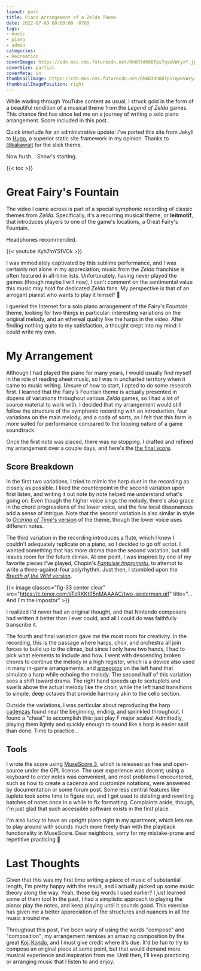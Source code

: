```yaml
---
layout: post
title: Piano Arrangement of a Zelda Theme
date: 2022-07-09 00:00:00 -0700
tags:
- music
- piano
- admin
categories:
- Recreation
coverImage: https://cdn.mos.cms.futurecdn.net/Rk6R3dh88Tps7qvwVWryxY.jpg
coverSize: partial
coverMeta: in
thumbnailImage: https://cdn.mos.cms.futurecdn.net/Rk6R3dh88Tps7qvwVWryxY.jpg
thumbnailImagePosition: right
---
```


While wading through YouTube content as usual, I struck gold in the form of a beautiful rendition of a musical theme from the *Legend of Zelda* games. This chance find has since led me on a journey of writing a solo piano arrangement. Score included in this post.

<!--more-->

Quick interlude for an administrative update: I've ported this site from Jekyll to [Hugo](https://gohugo.io/), a superior static site framework in my opinion. Thanks to [@kakawait](https://github.com/kakawait/hugo-tranquilpeak-theme) for the slick theme.

Now hush... Show's starting.

{{< toc >}}

# Great Fairy's Fountain

The video I came across is part of a special symphonic recording of classic themes from *Zelda*. Specifically, it's a recurring musical theme, or **leitmotif**, that introduces players to one of the game's locations, a Great Fairy's Fountain.

Headphones recommended.

{{< youtube Kyh7mYSfVOk >}}

I was immediately captivated by this sublime performance, and I was certainly not alone in my appreciation; music from the *Zelda* franchise is often featured in all-time lists. Unfortunately, having never played the games (though maybe I will now), I can't comment on the sentimental value this music may hold for dedicated *Zelda* fans. My perspective is that of an arrogant pianist who wants to play it himself 😤

I queried the Internet for a solo piano arrangement of the Fairy's Fountain theme, looking for two things in particular: interesting variations on the original melody, and an ethereal quality like the harps in the video. After finding nothing quite to my satisfaction, a thought crept into my mind: I could write my own.

# My Arrangement

Although I had played the piano for many years, I would usually find myself in the role of reading sheet music, so I was in uncharted territory when it came to music writing. Unsure of how to start, I opted to do some research first. I learned that the Fairy's Fountain theme is actually presented in dozens of variations throughout various *Zelda* games, so I had a lot of source material to work with. I decided that my arrangement would still follow the structure of the symphonic recording with an introduction, four variations on the main melody, and a coda of sorts, as I felt that this form is more suited for performance compared to the looping nature of a game soundtrack.

Once the first note was placed, there was no stopping. I drafted and refined my arrangement over a couple days, and here's the [the final score](https://drive.google.com/file/d/1Ccd-xBVs_ZjjGalNOtO6XzlsUbpBk7CY/view?usp=sharing).

## Score Breakdown

In the first two variations, I tried to mimic the harp duet in the recording as closely as possible. I liked the counterpoint in the second variation upon first listen, and writing it out note by note helped me understand what's going on. Even though the higher voice sings the melody, there's also grace in the chord progressions of the lower voice, and the few local dissonances add a sense of intrigue. Note that the second variation is also similar in style to [*Ocarina of Time*'s version](https://youtu.be/id0kbyKCG8c?t=4) of the theme, though the lower voice uses different notes.

The third variation in the recording introduces a flute, which I knew I couldn't adequately replicate on a piano, so I decided to go off script. I wanted something that has more drama than the second variation, but still leaves room for the future climax. At one point, I was inspired by one of my favorite pieces I've played, Chopin's [*Fantaisie Impromptu*](https://youtu.be/tvm2ZsRv3C8?t=30), to attempt to write a three-against-four polyrhythm. Just then, I stumbled upon the [*Breath of the Wild* version](https://youtu.be/vQf36-oa6p0).

{{< image classes="fig-33 center clear" src="https://c.tenor.com/sTzRKKt05nMAAAAC/two-spiderman.gif" title="... And I'm the impostor" >}}

I realized I'd never had an original thought, and that Nintendo composers had written it better than I ever could, and all I could do was faithfully transcribe it.

The fourth and final variation gave me the most room for creativity. In the recording, this is the passage where harps, choir, and orchestra all join forces to build up to the climax, but since I only have two hands, I had to pick what elements to include and how. I went with descending broken chords to continue the melody in a high register, which is a device also used in many in-game arrangements, and [arpeggios](https://en.wikipedia.org/wiki/Arpeggio) on the left hand that simulate a harp while echoing the melody. The second half of this variation sees a shift toward drama. The right hand speeds up to sextuplets and swells above the actual melody like the choir, while the left hand transitions to simple, deep octaves that provide harmony akin to the cello section.

Outside the variations, I was particular about reproducing the harp [cadenzas](https://en.wikipedia.org/wiki/Cadenza) found near the beginning, ending, and sprinkled throughout. I found a "cheat" to accomplish this: just play F major scales! Admittedly, playing them lightly and quickly enough to sound like a harp is easier said than done. Time to practice...

## Tools

I wrote the score using [MuseScore 3](https://musescore.org), which is released as free and open-source under the GPL license. The user experience was decent; using a keyboard to enter notes was convenient, and most problems I encountered, such as how to create a cadenza and customize notations, were answered by documentation or some forum post. Some less central features like tuplets took some time to figure out, and I got used to deleting and rewriting batches of notes once in a while to fix formatting. Complaints aside, though, I'm just glad that such accessible software exists in the first place.

I'm also lucky to have an upright piano right in my apartment, which lets me to play around with sounds much more freely than with the playback functionality in MuseScore. Dear neighbors, sorry for my mistake-prone and repetitive practicing 🙏

# Last Thoughts

Given that this was my first time writing a piece of music of substantial length, I'm pretty happy with the result, and I actually picked up some music theory along the way. Yeah, those big words I used earlier? I *just* learned some of them too! In the past, I had a simplistic approach to playing the piano: play the notes, and keep playing until it sounds good. This exercise has given me a better appreciation of the structures and nuances in all the music around me.

Throughout this post, I've been wary of using the words "compose" and "composition"; my arrangement remixes an amazing composition by the great [Koji Kondo](https://en.wikipedia.org/wiki/Koji_Kondo), and I must give credit where it's due. It'd be fun to try to compose an original piece at some point, but that would demand more musical experience and inspiration from me. Until then, I'll keep practicing or arranging music that I listen to and enjoy.
